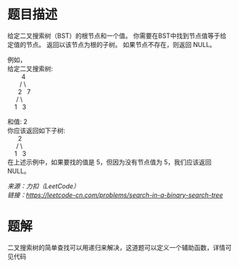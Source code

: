 # 题目描述
给定二叉搜索树（BST）的根节点和一个值。 你需要在BST中找到节点值等于给定值的节点。 返回以该节点为根的子树。 如果节点不存在，则返回 NULL。  

例如，  
给定二叉搜索树:  
&nbsp;&nbsp;&nbsp;&nbsp;&nbsp;&nbsp;&nbsp;&nbsp;4  
&nbsp;&nbsp;&nbsp;&nbsp;&nbsp;&nbsp;&nbsp;/&nbsp;\  
&nbsp;&nbsp;&nbsp;&nbsp;&nbsp;&nbsp;2&nbsp;&nbsp;&nbsp;7  
&nbsp;&nbsp;&nbsp;&nbsp;&nbsp;/&nbsp;\  
&nbsp;&nbsp;&nbsp;&nbsp;1&nbsp;&nbsp;&nbsp;3  

和值: 2  
你应该返回如下子树:  
&nbsp;&nbsp;&nbsp;&nbsp;&nbsp;&nbsp;2     
&nbsp;&nbsp;&nbsp;&nbsp;&nbsp;/&nbsp;\     
&nbsp;&nbsp;&nbsp;&nbsp;1&nbsp;&nbsp;&nbsp;3  
在上述示例中，如果要找的值是 5，但因为没有节点值为 5，我们应该返回 NULL。  

*来源：力扣（LeetCode）*  
*链接：https://leetcode-cn.com/problems/search-in-a-binary-search-tree*  

# 题解
二叉搜索树的简单查找可以用递归来解决，这道题可以定义一个辅助函数，详情可见代码
